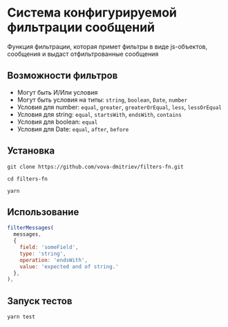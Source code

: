 # Система конфигурируемой фильтрации сообщений
Функция фильтрации, которая примет фильтры в виде js-объектов, сообщения и выдаст отфильтрованные сообщения  

## Возможности фильтров
- Могут быть И/Или условия
- Могут быть условия на типы: `string`, `boolean`, `Date`, `number`
- Условия для number: `equal`, `greater`, `greaterOrEqual`, `less`, `lessOrEqual`
- Условия для string: `equal`, `startsWith`, `endsWith`, `contains`
- Условия для boolean: `equal`
- Условия для Date: `equal`, `after`, `before`  

## Установка
```console
git clone https://github.com/vova-dmitriev/filters-fn.git
```
```console
cd filters-fn
```
```console
yarn
```

## Использование
```js
filterMessages(
  messages,
  {
    field: 'someField',
    type: 'string',
    operation: 'endsWith',
    value: 'expected and of string.'
  },
),
```

## Запуск тестов
```js
yarn test
```